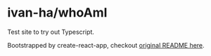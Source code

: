 # ivan-ha/whoAmI

Test site to try out Typescript.

Bootstrapped by create-react-app, checkout [original README here](/docs/cra-readme.md).
